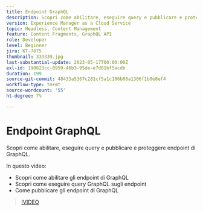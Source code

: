 ```yaml
---
title: Endpoint GraphQL
description: Scopri come abilitare, eseguire query e pubblicare e proteggere endpoint di GraphQL.
version: Experience Manager as a Cloud Service
topic: Headless, Content Management
feature: Content Fragments, GraphQL API
role: Developer
level: Beginner
jira: KT-7875
thumbnail: 333339.jpg
last-substantial-update: 2023-05-17T00:00:00Z
exl-id: 190623cc-8959-46b3-95de-e7d01bf5acdb
duration: 199
source-git-commit: 48433a5367c281cf5a1c106b08a1306f1b0e8ef4
workflow-type: tm+mt
source-wordcount: '55'
ht-degree: 7%

---
```


# Endpoint GraphQL

Scopri come abilitare, eseguire query e pubblicare e proteggere endpoint di GraphQL.

In questo video:

+ Scopri come abilitare gli endpoint di GraphQL
+ Scopri come eseguire query GraphQL sugli endpoint
+ Come pubblicare gli endpoint di GraphQL

>[!VIDEO](https://video.tv.adobe.com/v/333339?quality=12&learn=on)
